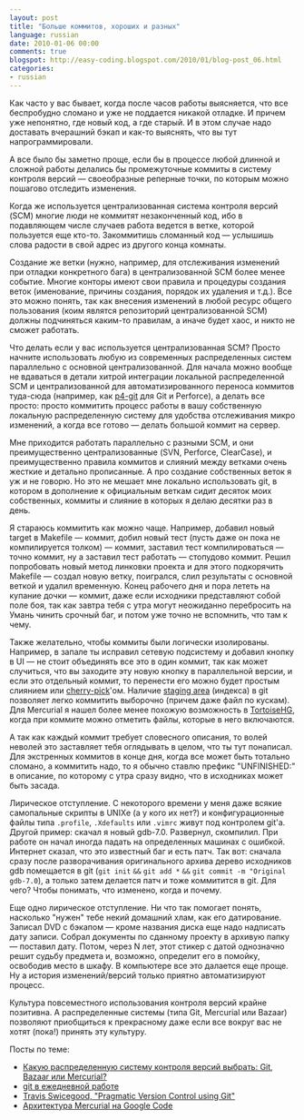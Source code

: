 ```yaml
---
layout: post
title: "Больше коммитов, хороших и разных"
language: russian
date: 2010-01-06 00:00
comments: true
blogspot: http://easy-coding.blogspot.com/2010/01/blog-post_06.html
categories:
- russian
---
```

Как часто у вас бывает, когда после часов работы выясняется, что все беспробудно сломано и уже не поддается никакой отладке. И причем уже непонятно, где новый код, а где старый. И в этом случае надо доставать вчерашний бэкап и как-то выяснять, что вы тут напрограммировали.

А все было бы заметно проще, если бы в процессе любой длинной и сложной работы делались бы промежуточные коммиты в систему контроля версий — своеобразные реперные точки, по которым можно пошагово отследить изменения.

Когда же используется централизованная система контроля версий (SCM) многие люди не коммитят незаконченный код, ибо в подавляющем числе случаев работа ведется в ветке, которой пользуется еще кто-то. Закоммитишь сломанный код — услышишь слова радости в свой адрес из другого конца комнаты.

Создание же ветки (нужно, например, для отслеживания изменений при отладки конкретного бага) в централизованной SCM более менее событие. Многие конторы имеют свои правила и процедуры создания веток (именование, причины создания, порядок их удаления и т.д.). Все это можно понять, так как внесения изменений в любой ресурс общего пользования (коим являтся репозиторий централизованной SCM) должны подчиняться каким-то правилам, а иначе будет хаос, и никто не сможет работать.

Что делать если у вас используется централизованная SCM? Просто начните использовать любую из современных распределенных систем параллельно с основной централизованной. Для начала можно вообще не вдаваться в детали хитрой интеграции локальной распределенной SCM и централизованной для автоматизированного переноса коммитов туда-сюда (например, как [p4-git][Какую распределенную систему контроля версий выбрать: Git, Bazaar или Mercurial?] для Git и Perforce), а делать все просто: просто коммитить процесс работы в вашу собственную локальную распределенную систему для удобства отслеживания микро изменений, а когда все готово — делать большой коммит на сервер.

Мне приходится работать параллельно с разными SCM, и они преимущественно централизованные (SVN, Perforce, ClearCase), и преимущественно правила коммитов и слияний между ветками очень жесткие и детально прописанные. А про создание собственных веток я уж и не говорю. Но это не мешает мне локально использовать git, в котором в дополнение к официальным веткам сидит десяток моих собственных, коммиты и слияние в которых я делаю десятки раз в день.

Я стараюсь коммитить как можно чаще. Например, добавил новый target в Makefile — коммит, добил новый тест (пусть даже он пока не компилируется толком) — коммит, заставил тест компилироваться — точно коммит, ну а заставил тест работать — стопудово коммит. Решил попробовать новый метод линковки проекта и для этого подкорячить Makefile — создал новую ветку, поигрался, слил результаты с основной веткой и удалил временную. Конец рабочего дня и пора лететь на купание дочки — коммит, даже если исходники представляют собой поле боя, так как завтра тебя с утра могут неожиданно перебросить на Умань чинить срочный баг, и потом уже точно не вспомнить, что там к чему.

Также желательно, чтобы коммиты были логически изолированы. Например, в запале ты исправил сетевую подсистему и добавил кнопку в UI — не стоит объединять все это в один коммит, так как может случиться, что вы заходите эту новую кнопку в параллельной версии, и если это отдельный коммит, то перенести его можно будет простым слиянием или [cherry-pick][]'ом. Наличие [staging area][] (индекса) в git позволяет легко коммитить выборочно (причем даже файл по кускам). Для Mercurial я нашел более менее похожую возможность в [TortoiseHG][], когда при коммите можно отметить файлы, которые в него включаются.

[cherry-pick]: http://www.gitready.com/intermediate/2009/03/04/pick-out-individual-commits.html
[staging area]: http://www.gitready.com/beginner/2009/01/18/the-staging-area.html
[TortoiseHG]: http://tortoisehg.bitbucket.org/

А так как каждый коммит требует словесного описания, то волей неволей это заставляет тебя оглядывать в целом, что ты тут понаписал. Для экстренных коммитов в конце дня, когда все может быть тотально сломано, а коммитить надо, то я обычно ставлю префикс "UNFINISHED:" в описание, по которому с утра сразу видно, что в исходниках может быть засада.

Лирическое отступление. С некоторого времени у меня даже всякие самопальные скрипты в UNIXе (а у кого их нет?) и конфигурационные файлы типа `.profile`, `.Xdefaults` или `.vimrc` живут под контролем git'а. Другой пример: скачал я новый gdb-7.0. Развернул, скомпилил. При работе он начал иногда падать на определенных машинах с ошибкой. Интернет сказал, что это известный баг и есть патч. Так вот: сначала сразу после разворачивания оригинального архива дерево исходников gdb помещается в git (`git init` `&&` `git add *` `&&` `git commit -m "Original gdb-7.0`), а только затем делается патч и тоже коммитится в git. Для чего? Чтобы понимать, что изменено, когда и почему.

Еще одно лирическое отступление. Ни что так помогает понять, насколько "нужен" тебе некий домашний хлам, как его датирование. Записал DVD с бэкапом — кроме названия диска еще надо надписать дату записи. Собрал документы по сданному проекту в архивую папку — поставил дату. Потом, через N лет, этот стикер с датой однозначно решит судьбу предмета и, возможно, определит его в помойку, освободив место в шкафу. В компьютере все это далается еще проще. Ну а история изменений/версий только приятно автоматизируют процесс.

Культура повсеместного использования контроля версий крайне позитивна. А распределенные системы (типа Git, Mercurial или Bazaar) позволяют приобщиться к прекрасному даже если все вокруг вас не хотят (пока!) принять эту культуру.

Посты по теме:

* [Какую распределенную систему контроля версий выбрать: Git, Bazaar или Mercurial?][]
* [git в ежедневной работе][]
* [Travis Swicegood, "Pragmatic Version Control using Git"][]
* [Архитектура Mercurial на Google Code][]

[Какую распределенную систему контроля версий выбрать: Git, Bazaar или Mercurial?]: /blog/russian/2009/05/21/what-version-control-to-choose/
[git в ежедневной работе]: /blog/russian/2009/11/14/everyday-git/
[Travis Swicegood, "Pragmatic Version Control using Git"]: /blog/russian/2009/05/17/pragmatic-version-control-using-git/
[Архитектура Mercurial на Google Code]: /blog/russian/2009/06/06/mercurial-architecture-in-googlecode/
